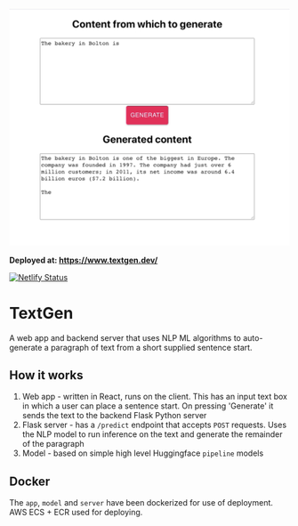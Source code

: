 <p align="center"><img src="https://github.com/thomas-waite/text-improve/blob/master/webApp.png" width="650px"/></p>

**Deployed at: https://www.textgen.dev/**

[![Netlify Status](https://api.netlify.com/api/v1/badges/cede6557-06ec-49e7-9704-3ae62d49b440/deploy-status)](https://app.netlify.com/sites/inspiring-lumiere-e71e33/deploys)

# TextGen

A web app and backend server that uses NLP ML algorithms to auto-generate a paragraph of text from a short supplied sentence start.

## How it works

1. Web app - written in React, runs on the client. This has an input text box in which a user can place a sentence start. On pressing 'Generate' it sends the text to the backend Flask Python server
2. Flask server - has a `/predict` endpoint that accepts `POST` requests. Uses the NLP model to run inference on the text and generate the remainder of the paragraph
3. Model - based on simple high level Huggingface `pipeline` models

## Docker

The `app`, `model` and `server` have been dockerized for use of deployment. AWS ECS + ECR used for deploying.
